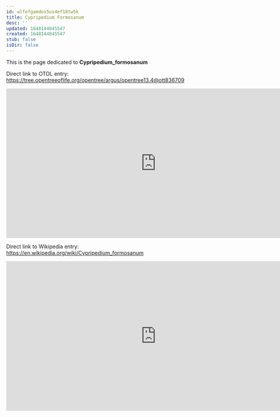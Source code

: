 ```yaml
---
id: wlfefgamdos5us4ef18tw5k
title: Cypripedium Formosanum
desc: ''
updated: 1648144045547
created: 1648144045547
stub: false
isDir: false
---
```

This is the page dedicated to **Cypripedium_formosanum**


Direct link to OTOL entry: https://tree.opentreeoflife.org/opentree/argus/opentree13.4@ott836709



<html>
    <body>
    <iframe src="https://tree.opentreeoflife.org/opentree/argus/opentree13.4@ott836709"
    width="800" height="400" frameborder="0" allowfullscreen> </iframe>
    </body>
</html>
    


Direct link to Wikipedia entry: https://en.wikipedia.org/wiki/Cypripedium_formosanum



<html>
    <body>
    <iframe src="https://en.wikipedia.org/wiki/Cypripedium_formosanum"
    width="800" height="400" frameborder="0" allowfullscreen> </iframe>
    </body>
</html>
    
